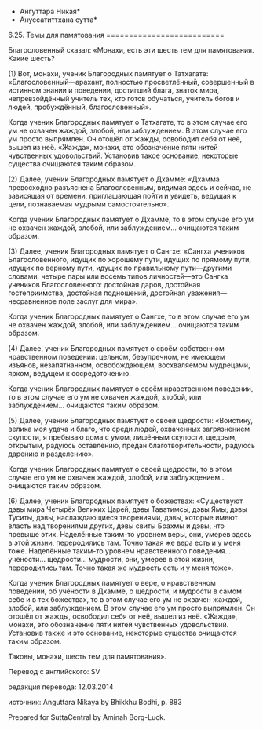 * Ангуттара Никая*
* Ануссатиттхана сутта*

6\.25\. Темы для памятования
\=\=\=\=\=\=\=\=\=\=\=\=\=\=\=\=\=\=\=\=\=\=\=\=\=\=

Благословенный сказал: «Монахи, есть эти шесть тем для памятования\. Какие шесть?

\(1\) Вот, монахи, ученик Благородных памятует о Татхагате: «Благословенный—арахант, полностью просветлённый, совершенный в истинном знании и поведении, достигший блага, знаток мира, непревзойдённый учитель тех, кто готов обучаться, учитель богов и людей, пробуждённый, благословенный»\.

Когда ученик Благородных памятует о Татхагате, то в этом случае его ум не охвачен жаждой, злобой, или заблуждением\. В этом случае его ум просто выпрямлен\. Он отошёл от жажды, освободил себя от неё, вышел из неё\. «Жажда», монахи, это обозначение пяти нитей чувственных удовольствий\. Установив такое основание, некоторые существа очищаются таким образом\.

\(2\) Далее, ученик Благородных памятует о Дхамме: «Дхамма превосходно разъяснена Благословенным, видимая здесь и сейчас, не зависящая от времени, приглашающая пойти и увидеть, ведущая к цели, познаваемая мудрыми самостоятельно»\.

Когда ученик Благородных памятует о Дхамме, то в этом случае его ум не охвачен жаждой, злобой, или заблуждением… очищаются таким образом\.

\(3\) Далее, ученик Благородных памятует о Сангхе: «Сангха учеников Благословенного, идущих по хорошему пути, идущих по прямому пути, идущих по верному пути, идущих по правильному пути—другими словами, четыре пары или восемь типов личностей—это Сангха учеников Благословенного: достойная даров, достойная гостеприимства, достойная подношений, достойная уважения—несравненное поле заслуг для мира»\.

Когда ученик Благородных памятует о Сангхе, то в этом случае его ум не охвачен жаждой, злобой, или заблуждением… очищаются таким образом\.

\(4\) Далее, ученик Благородных памятует о своём собственном нравственном поведении: цельном, безупречном, не имеющем изъянов, незапятнанном, освобождающем, восхваляемом мудрецами, ярком, ведущем к сосредоточению\.

Когда ученик Благородных памятует о своём нравственном поведении, то в этом случае его ум не охвачен жаждой, злобой, или заблуждением… очищаются таким образом\.

\(5\) Далее, ученик Благородных памятует о своей щедрости: «Воистину, велика моя удача и благо, что среди людей, охваченных загрязнением скупости, я пребываю дома с умом, лишённым скупости, щедрым, открытым, радуюсь оставлению, предан благотворительности, радуюсь дарению и разделению»\.

Когда ученик Благородных памятует о своей щедрости, то в этом случае его ум не охвачен жаждой, злобой, или заблуждением… очищаются таким образом\.

\(6\) Далее, ученик Благородных памятует о божествах: «Существуют дэвы мира Четырёх Великих Царей, дэвы Таватимсы, дэвы Ямы, дэвы Туситы, дэвы, наслаждающиеся творениями, дэвы, которые имеют власть над творениями других, дэвы свиты Брахмы и дэвы, что превыше этих\. Наделённые таким\-то уровнем веры, они, умерев здесь в этой жизни, переродились там\. Точно такая же вера есть и у меня тоже\. Наделённые таким\-то уровнем нравственного поведения… учёности… щедрости… мудрости, они, умерев в этой жизни, переродились там\. Точно такая же мудрость есть и у меня тоже»\.

Когда ученик Благородных памятует о вере, о нравственном поведении, об учёности в Дхамме, о щедрости, и мудрости в самом себе и в тех божествах, то в этом случае его ум не охвачен жаждой, злобой, или заблуждением\. В этом случае его ум просто выпрямлен\. Он отошёл от жажды, освободил себя от неё, вышел из неё\. «Жажда», монахи, это обозначение пяти нитей чувственных удовольствий\. Установив также и это основание, некоторые существа очищаются таким образом\.

Таковы, монахи, шесть тем для памятования»\.

Перевод с английского: SV

редакция перевода: 12\.03\.2014

источник: Anguttara Nikaya by Bhikkhu Bodhi, p\. 883

Prepared for SuttaCentral by Aminah Borg\-Luck\.